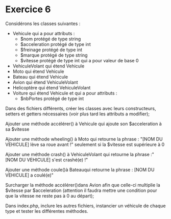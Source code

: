 # Exercice 6

Considérons les classes suivantes :

- Vehicule qui a pour attributs :
  - $nom protégé de type string
  - $acceleration protégé de type int
  - $freinage protégé de type int
  - $marque protégé de type string
  - $vitesse protégé de type int qui a pour valeur de base 0
- VehiculeVolant qui étend Vehicule
- Moto qui étend Vehicule
- Bateau qui étend Vehicule
- Avion qui étend VehiculeVolant
- Helicoptère qui étend VehiculeVolant
- Voiture qui étend Vehicule et qui a pour attributs :
    - $nbPortes protégé de type int

Dans des fichiers différents, créer les classes avec leurs constructeurs, setters et getters nécessaires (voir plus tard les attributs a modifier);

Ajouter une méthode accélérer() à Vehicule qui ajoute son $acceleration à sa $vitesse

Ajouter une méthode wheeling() à Moto qui retourne la phrase : "[NOM DU VEHICULE] lève sa roue avant !" seulement si la $vitesse est supérieure à 0

Ajouter une méthode crash() à VehiculeVolant qui retourne la phrase :"[NOM DU VEHICULE] s'est crashé(e) !"

Ajouter une méthode coule()à Bateauqui retourne la phrase : [NOM DU VEHICULE] a coulé(e)"

Surcharger la méthode accélérer()dans Avion afin que celle-ci multiplie la $vitesse par $acceleration (attention il faudra mettre une condition pour que la vitesse ne reste pas à 0 au départ);

Dans index.php, inclure les autres fichiers, instancier un véhicule de chaque type et tester les différentes méthodes.